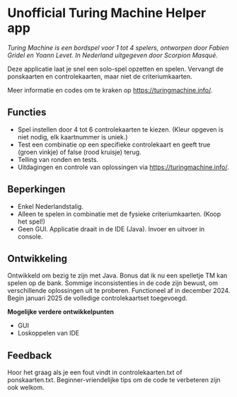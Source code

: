 # Unofficial Turing Machine Helper app

*Turing Machine is een bordspel voor 1 tot 4 spelers, ontworpen door Fabien Gridel en Yoann Levet.
In Nederland uitgegeven door Scorpion Masqué.*

Deze applicatie laat je snel een solo-spel opzetten en spelen.
Vervangt de ponskaarten en controlekaarten, maar niet de criteriumkaarten.

Meer informatie en codes om te kraken op https://turingmachine.info/.

## Functies

- Spel instellen door 4 tot 6 controlekaarten te kiezen.
(Kleur opgeven is niet nodig, elk kaartnummer is uniek.)
- Test een combinatie op een specifieke controlekaart en geeft true (groen vinkje) of false (rood kruisje) terug.
- Telling van ronden en tests.
- Uitdagingen en controle van oplossingen via https://turingmachine.info/.

## Beperkingen

- Enkel Nederlandstalig.
- Alleen te spelen in combinatie met de fysieke criteriumkaarten. (Koop het spel!)
- Geen GUI. Applicatie draait in de IDE (Java). Invoer en uitvoer in console.

## Ontwikkeling

Ontwikkeld om bezig te zijn met Java. Bonus dat ik nu een spelletje TM kan spelen op de bank.
Sommige inconsistenties in de code zijn bewust, om verschillende oplossingen uit te proberen.
Functioneel af in december 2024. Begin januari 2025 de volledige controlekaartset toegevoegd.

**Mogelijke verdere ontwikkelpunten**
- GUI
- Loskoppelen van IDE

## Feedback

Hoor het graag als je een fout vindt in controlekaarten.txt of ponskaarten.txt.
Beginner-vriendelijke tips om de code te verbeteren zijn ook welkom.

